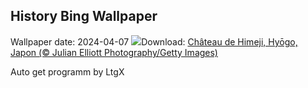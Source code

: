 ## History Bing Wallpaper
Wallpaper date: 2024-04-07
![](https://www.bing.com/th?id=OHR.JapanHimeji_FR-CA0973604796_UHD.jpg&w=1000)Download: [Château de Himeji, Hyōgo, Japon (© Julian Elliott Photography/Getty Images)](https://www.bing.com/th?id=OHR.JapanHimeji_FR-CA0973604796_UHD.jpg)

Auto get programm by LtgX
